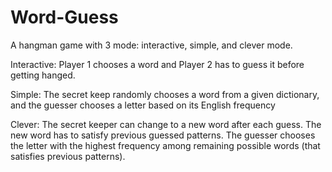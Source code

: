 # Word-Guess
A hangman game with 3 mode: interactive, simple, and clever mode.

Interactive: Player 1 chooses a word and Player 2 has to guess it before getting hanged.

Simple: The secret keep randomly chooses a word from a given dictionary, and the guesser chooses a letter based on its English frequency

Clever: The secret keeper can change to a new word after each guess. The new word has to satisfy previous guessed patterns. The guesser chooses the letter with the highest frequency among remaining possible words (that satisfies previous patterns). 
